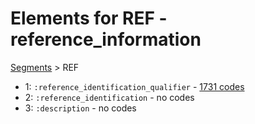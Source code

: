 # Elements for REF - reference_information
[Segments](../segments.md) > REF
* 1: `:reference_identification_qualifier` - [1731 codes](../elements/REF_1.md)
* 2: `:reference_identification` - no codes
* 3: `:description` - no codes
